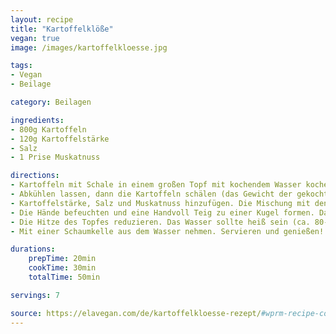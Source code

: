 ```yaml
---
layout: recipe
title: "Kartoffelklöße"
vegan: true
image: /images/kartoffelkloesse.jpg

tags:
- Vegan
- Beilage

category: Beilagen

ingredients:
- 800g Kartoffeln
- 120g Kartoffelstärke
- Salz
- 1 Prise Muskatnuss

directions:
- Kartoffeln mit Schale in einem großen Topf mit kochendem Wasser kochen, dann das Wasser abgießen.
- Abkühlen lassen, dann die Kartoffeln schälen (das Gewicht der gekochten und geschälten Kartoffeln betrug 750 g). Mit einem Kartoffelstampfer stampfen oder durch eine Kartoffelpresse drücken.
- Kartoffelstärke, Salz und Muskatnuss hinzufügen. Die Mischung mit den Händen zu einem glatten Teig kneten. In der Zwischenzeit Wasser und genügend Salz in einem großen Topf zum Kochen bringen.
- Die Hände befeuchten und eine Handvoll Teig zu einer Kugel formen. Das Rezept ergibt 6-8 Kartoffelklöße, je nachdem, wie groß sie geformt werden. Du kannst einige von ihnen füllen oder sie alle ungefüllt lassen (siehe Anmerkungen unten für mein Rezept der Füllung).
- Die Hitze des Topfes reduzieren. Das Wasser sollte heiß sein (ca. 80-85 Grad C), aber es sollte nicht kochen, nicht einmal köcheln. Die Kugeln vorsichtig in den Topf geben und 15 Minuten lang im Wasser ziehen lassen, sie werden dann an die Oberfläche steigen.
- Mit einer Schaumkelle aus dem Wasser nehmen. Servieren und genießen!

durations:
    prepTime: 20min
    cookTime: 30min
    totalTime: 50min

servings: 7

source: https://elavegan.com/de/kartoffelkloesse-rezept/#wprm-recipe-container-7288
---
```


